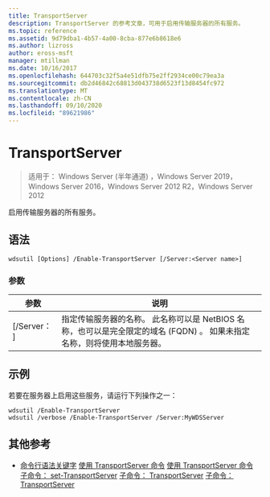 ```yaml
---
title: TransportServer
description: TransportServer 的参考文章，可用于启用传输服务器的所有服务。
ms.topic: reference
ms.assetid: 9d79dba1-4b57-4a00-8cba-877e6b8618e6
ms.author: lizross
author: eross-msft
manager: mtillman
ms.date: 10/16/2017
ms.openlocfilehash: 644703c32f5a4e51dfb75e2ff2934ce00c79ea3a
ms.sourcegitcommit: db2d46842c68813d043738d6523f13d8454fc972
ms.translationtype: MT
ms.contentlocale: zh-CN
ms.lasthandoff: 09/10/2020
ms.locfileid: "89621986"
---
```

# <a name="enable-transportserver"></a>TransportServer

> 适用于： Windows Server (半年通道) ，Windows Server 2019，Windows Server 2016，Windows Server 2012 R2，Windows Server 2012

启用传输服务器的所有服务。

## <a name="syntax"></a>语法
```
wdsutil [Options] /Enable-TransportServer [/Server:<Server name>]
```
### <a name="parameters"></a>参数
|参数|说明|
|-------|--------|
|[/Server： <Server name> ]|指定传输服务器的名称。 此名称可以是 NetBIOS 名称，也可以是完全限定的域名 (FQDN) 。 如果未指定名称，则将使用本地服务器。|
## <a name="examples"></a>示例
若要在服务器上启用这些服务，请运行下列操作之一：
```
wdsutil /Enable-TransportServer
wdsutil /verbose /Enable-TransportServer /Server:MyWDSServer
```
## <a name="additional-references"></a>其他参考
- [命令行语法关键字](command-line-syntax-key.md) 
[使用 TransportServer 命令](using-the-disable-transportserver-command.md) 
[使用 TransportServer 命令](using-the-get-transportserver-command.md) 
[子命令： set-TransportServer](subcommand-set-transportserver.md) 
[子命令： TransportServer](subcommand-start-transportserver.md) 
[子命令： TransportServer](subcommand-stop-transportserver.md)

